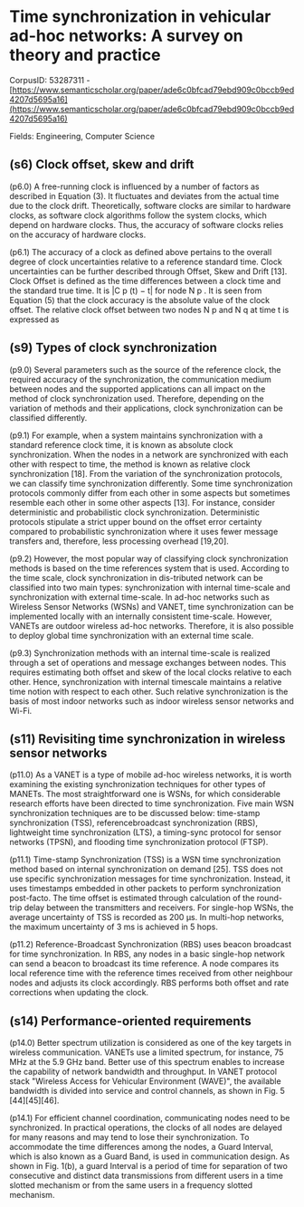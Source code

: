# Time synchronization in vehicular ad-hoc networks: A survey on theory and practice

CorpusID: 53287311 - [https://www.semanticscholar.org/paper/ade6c0bfcad79ebd909c0bccb9ed4207d5695a16](https://www.semanticscholar.org/paper/ade6c0bfcad79ebd909c0bccb9ed4207d5695a16)

Fields: Engineering, Computer Science

## (s6) Clock offset, skew and drift
(p6.0) A free-running clock is influenced by a number of factors as described in Equation (3). It fluctuates and deviates from the actual time due to the clock drift. Theoretically, software clocks are similar to hardware clocks, as software clock algorithms follow the system clocks, which depend on hardware clocks. Thus, the accuracy of software clocks relies on the accuracy of hardware clocks.

(p6.1) The accuracy of a clock as defined above pertains to the overall degree of clock uncertainties relative to a reference standard time. Clock uncertainties can be further described through Offset, Skew and Drift [13]. Clock Offset is defined as the time differences between a clock time and the standard true time. It is |C p (t) − t| for node N p . It is seen from Equation (5) that the clock accuracy is the absolute value of the clock offset. The relative clock offset between two nodes N p and N q at time t is expressed as
## (s9) Types of clock synchronization
(p9.0) Several parameters such as the source of the reference clock, the required accuracy of the synchronization, the communication medium between nodes and the supported applications can all impact on the method of clock synchronization used. Therefore, depending on the variation of methods and their applications, clock synchronization can be classified differently.

(p9.1) For example, when a system maintains synchronization with a standard reference clock time, it is known as absolute clock synchronization. When the nodes in a network are synchronized with each other with respect to time, the method is known as relative clock synchronization [18]. From the variation of the synchronization protocols, we can classify time synchronization differently. Some time synchronization protocols commonly differ from each other in some aspects but sometimes resemble each other in some other aspects [13]. For instance, consider deterministic and probabilistic clock synchronization. Deterministic protocols stipulate a strict upper bound on the offset error certainty compared to probabilistic synchronization where it uses fewer message transfers and, therefore, less processing overhead [19,20].

(p9.2) However, the most popular way of classifying clock synchronization methods is based on the time references system that is used. According to the time scale, clock synchronization in dis-tributed network can be classified into two main types: synchronization with internal time-scale and synchronization with external time-scale. In ad-hoc networks such as Wireless Sensor Networks (WSNs) and VANET, time synchronization can be implemented locally with an internally consistent time-scale. However, VANETs are outdoor wireless ad-hoc networks. Therefore, it is also possible to deploy global time synchronization with an external time scale.

(p9.3) Synchronization methods with an internal time-scale is realized through a set of operations and message exchanges between nodes. This requires estimating both offset and skew of the local clocks relative to each other. Hence, synchronization with internal timescale maintains a relative time notion with respect to each other. Such relative synchronization is the basis of most indoor networks such as indoor wireless sensor networks and Wi-Fi.
## (s11) Revisiting time synchronization in wireless sensor networks
(p11.0) As a VANET is a type of mobile ad-hoc wireless networks, it is worth examining the existing synchronization techniques for other types of MANETs. The most straightforward one is WSNs, for which considerable research efforts have been directed to time synchronization. Five main WSN synchronization techniques are to be discussed below: time-stamp synchronization (TSS), referencebroadcast synchronization (RBS), lightweight time synchronization (LTS), a timing-sync protocol for sensor networks (TPSN), and flooding time synchronization protocol (FTSP).

(p11.1) Time-stamp Synchronization (TSS) is a WSN time synchronization method based on internal synchronization on demand [25]. TSS does not use specific synchronization messages for time synchronization. Instead, it uses timestamps embedded in other packets to perform synchronization post-facto. The time offset is estimated through calculation of the round-trip delay between the transmitters and receivers. For single-hop WSNs, the average uncertainty of TSS is recorded as 200 μs. In multi-hop networks, the maximum uncertainty of 3 ms is achieved in 5 hops.

(p11.2) Reference-Broadcast Synchronization (RBS) uses beacon broadcast for time synchronization. In RBS, any nodes in a basic single-hop network can send a beacon to broadcast its time reference. A node compares its local reference time with the reference times received from other neighbour nodes and adjusts its clock accordingly. RBS performs both offset and rate corrections when updating the clock.
## (s14) Performance-oriented requirements
(p14.0) Better spectrum utilization is considered as one of the key targets in wireless communication. VANETs use a limited spectrum, for instance, 75 MHz at the 5.9 GHz band. Better use of this spectrum enables to increase the capability of network bandwidth and throughput. In VANET protocol stack "Wireless Access for Vehicular Environment (WAVE)", the available bandwidth is divided into service and control channels, as shown in Fig. 5 [44][45][46].

(p14.1) For efficient channel coordination, communicating nodes need to be synchronized. In practical operations, the clocks of all nodes are delayed for many reasons and may tend to lose their synchronization. To accommodate the time differences among the nodes, a Guard Interval, which is also known as a Guard Band, is used in communication design. As shown in Fig. 1(b), a guard Interval is a period of time for separation of two consecutive and distinct data transmissions from different users in a time slotted mechanism or from the same users in a frequency slotted mechanism.
